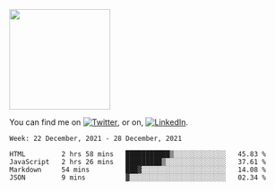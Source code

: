 <!-- ![visitors](https://visitor-badge.glitch.me/badge?page_id=page.id) -->

<img height="180em" src="https://github-readme-stats.vercel.app/api?username=alihernandez&show_icons=true&hide_border=true&&count_private=true&include_all_commits=true" />

<!-- Actual text -->

You can find me on [![Twitter][1.2]][1], or on, [![LinkedIn][2.2]][2].

<!-- Icons -->

[1.2]: http://i.imgur.com/wWzX9uB.png (twitter icon without padding)
[2.2]: https://raw.githubusercontent.com/MartinHeinz/MartinHeinz/master/linkedin-3-16.png (LinkedIn icon without padding)

<!-- Links to your social media accounts -->

[1]: https://twitter.com/phantomramen
[2]: https://www.linkedin.com/in/ali-hernandez-96b1b71a9/

<!--START_SECTION:waka-->
```text
Week: 22 December, 2021 - 28 December, 2021

HTML         2 hrs 58 mins   ███████████▒░░░░░░░░░░░░░   45.83 % 
JavaScript   2 hrs 26 mins   █████████▒░░░░░░░░░░░░░░░   37.61 % 
Markdown     54 mins         ███▓░░░░░░░░░░░░░░░░░░░░░   14.08 % 
JSON         9 mins          ▓░░░░░░░░░░░░░░░░░░░░░░░░   02.34 % 
```
<!--END_SECTION:waka-->
